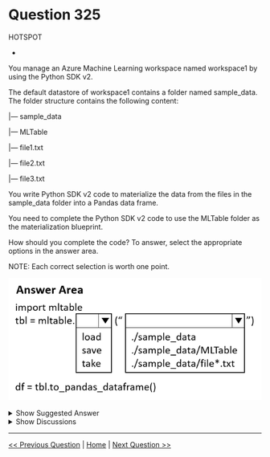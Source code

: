 # Question 325

HOTSPOT

-

You manage an Azure Machine Learning workspace named workspace1 by using the Python SDK v2.

The default datastore of workspace1 contains a folder named sample_data. The folder structure contains the following content:

|— sample_data

|— MLTable

|— file1.txt

|— file2.txt

|— file3.txt

You write Python SDK v2 code to materialize the data from the files in the sample_data folder into a Pandas data frame.

You need to complete the Python SDK v2 code to use the MLTable folder as the materialization blueprint.

How should you complete the code? To answer, select the appropriate options in the answer area.

NOTE: Each correct selection is worth one point.

![Question Image](../images/q325_q_image502.png)

<details>
  <summary>Show Suggested Answer</summary>

<img src="../images/q325_ans_0_image503.png" alt="Answer Image"><br>

</details>

<details>
  <summary>Show Discussions</summary>

<blockquote><p><strong>jojashi</strong> <code>(Sat 30 Nov 2024 12:04)</code> - <em>Upvotes: 1</em></p><p>CORRECT.

from Chat GPT,

- The mltable.load function is used to load the data from the folder. It returns an MLTable object.

-In Azure Machine Learning, when you have a folder containing an MLTable file along with data files (like file1.txt, file2.txt), the MLTable file serves as a configuration file that describes how to load and parse the data. You should load the directory containing the MLTable file, not the MLTable file itself.</p></blockquote>

<blockquote><p><strong>sl_mslconsulting</strong> <code>(Mon 25 Nov 2024 21:34)</code> - <em>Upvotes: 1</em></p><p>Correct. MLTable is a yaml file not a directory. Check the link here: https://learn.microsoft.com/en-us/python/api/mltable/mltable?view=azure-ml-py#mltable-load</p></blockquote>
<blockquote><p><strong>Lion007</strong> <code>(Sun 30 Jun 2024 10:29)</code> - <em>Upvotes: 4</em></p><p>WRONG. The Correct answer is: load, ./sample_data/MLTable

The Python SDK v2 code is for the purpose of materializing data into a Pandas data frame using an MLTable folder as a blueprint.
Materialization in this context refers to the process of loading data from various sources and formats into a Pandas data frame which can be used for data analysis and model training within Python.

Given the context and the folder structure in the default datastore of workspace1, the MLTable folder should contain the blueprint for materialization, which includes information about how to read the data and convert it into a format suitable for machine learning tasks.

Therefore, to complete the Python SDK v2 code to use the MLTable folder as the materialization blueprint, you would use the load method on the mltable object, and specify the path to the MLTable folder, which is ./sample_data/MLTable. This path points to the MLTable folder in the sample_data directory, which is expected to contain the MLTable file that defines the data to be materialized into a Pandas data frame.</p></blockquote>

<blockquote><p><strong>Lion007</strong> <code>(Sun 30 Jun 2024 10:31)</code> - <em>Upvotes: 1</em></p><p>import mltable
tbl = mltable.load(&quot;./sample_data/MLTable&quot;)
df = tbl.to_pandas_dataframe()</p></blockquote>
<blockquote><p><strong>phdykd</strong> <code>(Fri 26 Jan 2024 15:48)</code> - <em>Upvotes: 4</em></p><p>load and . sample data MLTable</p></blockquote>
<blockquote><p><strong>damaldon</strong> <code>(Sun 14 Jan 2024 21:20)</code> - <em>Upvotes: 2</em></p><p>Correct.
import mltable

# load the previously saved MLTable file

tbl = mltable.load(&quot;./titanic/&quot;)
https://learn.microsoft.com/en-us/azure/machine-learning/how-to-mltable?view=azureml-api-2&amp;tabs=cli</p></blockquote>

</details>

---

[<< Previous Question](question_324.md) | [Home](../index.md) | [Next Question >>](question_326.md)
